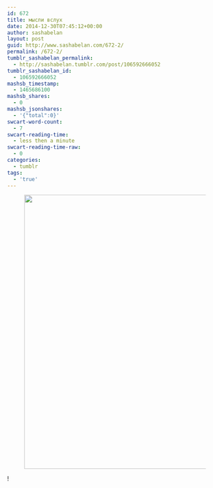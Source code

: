 ```yaml
---
id: 672
title: мысли вслух
date: 2014-12-30T07:45:12+00:00
author: sashabelan
layout: post
guid: http://www.sashabelan.com/672-2/
permalink: /672-2/
tumblr_sashabelan_permalink:
  - http://sashabelan.tumblr.com/post/106592666052
tumblr_sashabelan_id:
  - 106592666052
mashsb_timestamp:
  - 1465686100
mashsb_shares:
  - 0
mashsb_jsonshares:
  - '{"total":0}'
swcart-word-count:
  - 7
swcart-reading-time:
  - less then a minute
swcart-reading-time-raw:
  - 0
categories:
  - tumblr
tags:
  - 'true'
---
```

<div id='gallery-670' class='gallery galleryid-672 gallery-columns-1 gallery-size-full'>
  <figure class='gallery-item'> 
  
  <div class='gallery-icon landscape'>
    <img width="640" height="640" src="http://www.sashabelan.ru/wp-content/uploads/2014/12/tumblr_nhdxjcOLgg1qarj97o1_1280.jpg" class="attachment-full size-full" alt="" srcset="http://www.sashabelan.ru/wp-content/uploads/2014/12/tumblr_nhdxjcOLgg1qarj97o1_1280.jpg 640w, http://www.sashabelan.ru/wp-content/uploads/2014/12/tumblr_nhdxjcOLgg1qarj97o1_1280-150x150.jpg 150w, http://www.sashabelan.ru/wp-content/uploads/2014/12/tumblr_nhdxjcOLgg1qarj97o1_1280-300x300.jpg 300w, http://www.sashabelan.ru/wp-content/uploads/2014/12/tumblr_nhdxjcOLgg1qarj97o1_1280-230x230.jpg 230w, http://www.sashabelan.ru/wp-content/uploads/2014/12/tumblr_nhdxjcOLgg1qarj97o1_1280-350x350.jpg 350w" sizes="(max-width: 640px) 100vw, 640px" />
  </div></figure>
</div>

!